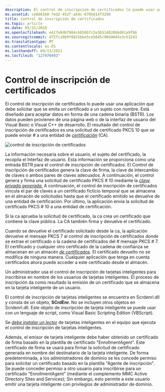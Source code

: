 ```yaml
---
description: El control de inscripción de certificados lo puede usar una aplicación que debe solicitar que se emita un certificado a un sujeto con nombre.
ms.assetid: ce6661b0-7ed2-452f-a54c-6705d14f3298
title: Control de inscripción de certificados
ms.topic: article
ms.date: 05/31/2018
ms.openlocfilehash: e417a9db7984cbb58b7c2e3b51d828b6d61a97b6
ms.sourcegitcommit: d75fc10b9f0825bbe5ce5045c90d4045e3c53243
ms.translationtype: MT
ms.contentlocale: es-ES
ms.lasthandoff: 09/13/2021
ms.locfileid: "127476493"
---
```

# <a name="certificate-enrollment-control"></a>Control de inscripción de certificados

El control de inscripción de certificados lo puede usar una aplicación que debe solicitar que se emita un certificado a un sujeto con nombre. Está diseñado para aceptar datos en forma de una cadena binaria (BSTR). Los datos pueden provienen de una página web o de la interfaz de usuario del Visual Basic o Visual C++ de desarrollo. El resultado del control de inscripción de certificados es una solicitud de certificado PKCS 10 que se puede enviar \# a una entidad de [*certificación*](../secgloss/c-gly.md) (CA).

![control de inscripción de certificados](images/xen-arch.png)

La información necesaria sobre el usuario, el sujeto del certificado, la recopila el Interfaz de usuario. Esta información se proporciona como una entrada BSTR para el control de inscripción de certificados. El Control de inscripción de certificados genera la clave de firma, la clave de intercambio de claves o ambos pares de claves adecuados. A continuación, el control genera y firma una solicitud de certificado PKCS \# 10 mediante la [*clave privada generada.*](../secgloss/p-gly.md) [](../secgloss/c-gly.md) A continuación, el control de inscripción de certificados vincula el par de claves a un certificado ficticio temporal que se almacena en el almacén de solicitudes hasta que el certificado emitido se devuelve de una entidad de certificación. Por último, la aplicación envía la solicitud de certificado PKCS \# 10 a una entidad de certificación.

Si la ca aprueba la solicitud de certificado, la ca crea un certificado que contiene la clave pública. La CA también firma y devuelve el certificado.

Cuando se devuelve el certificado solicitado desde la ca, la aplicación devuelve el mensaje PKCS 7 al control de inscripción de certificados donde se extrae el certificado o la cadena de certificados del \# mensaje PKCS \# 7. El certificado y cualquier otro certificado de la cadena de confianza se almacenan en un almacén [*de certificados*](../secgloss/c-gly.md). El certificado devuelto no se modifica de ninguna manera. Cualquier aplicación que tenga en cuenta certificados ahora puede acceder a este certificado desde el almacén.

Un administrador usa el control de inscripción de tarjetas inteligentes para inscribirse en nombre de los usuarios de tarjetas inteligentes. El proceso de inscripción da como resultado la emisión de un certificado que se almacena en la tarjeta inteligente de un usuario.

El control de inscripción de tarjetas inteligentes se encuentra en Scrdenrl.dll y consta de un objeto, **SCrdEnr.** No se incluyen otros objetos en Scrdenrl.dll. Este objeto de inscripción de tarjeta inteligente se puede usar con un lenguaje de script, como Visual Basic Scripting Edition (VBScript).

Se [*debe instalar un lector*](../secgloss/r-gly.md) de tarjetas inteligentes en el equipo que ejecuta el control de inscripción de tarjetas inteligentes.

Además, el emisor de tarjeta inteligente debe haber obtenido un certificado de firma basado en la plantilla de certificado "EnrollmentAgent". Este certificado de firma se usará para firmar la solicitud de certificado generada en nombre del destinatario de la tarjeta inteligente. De forma predeterminada, a los administradores de dominio se les concede permiso para solicitar un certificado basado en la plantilla "Agente de inscripción". Se puede conceder permiso a otro usuario para inscribirse para un certificado "EnrollmentAgent" (mediante el complemento MMC Active Directory Sites and Services); Sin embargo, esto permite a este usuario emitir una tarjeta inteligente con privilegios de administrador de dominio.

 

 
